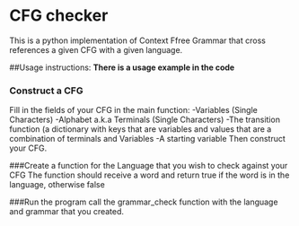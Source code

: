 # CFG checker
This is a python implementation of Context Ffree Grammar that cross references a given CFG with a given language.

##Usage instructions:
**There is a usage example in the code**

### Construct a CFG
Fill in the fields of your CFG in the main function:
-Variables (Single Characters)
-Alphabet a.k.a Terminals (Single Characters)
-The transition function (a dictionary with keys that are variables and values that are a combination of terminals and Variables
-A starting variable
Then construct your CFG.

###Create a function for the Language that you wish to check against your CFG
The function should receive a word and return true if the word is in the language, otherwise false

###Run the program
call the grammar_check function with the language and grammar that you created.
